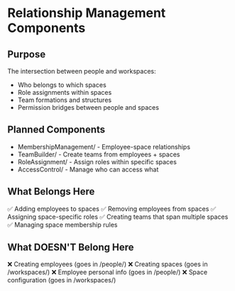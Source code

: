 # Relationship Management Components

## Purpose
The intersection between people and workspaces:
- Who belongs to which spaces
- Role assignments within spaces
- Team formations and structures
- Permission bridges between people and spaces

## Planned Components
- MembershipManagement/ - Employee-space relationships
- TeamBuilder/ - Create teams from employees + spaces
- RoleAssignment/ - Assign roles within specific spaces
- AccessControl/ - Manage who can access what

## What Belongs Here
✅ Adding employees to spaces
✅ Removing employees from spaces
✅ Assigning space-specific roles
✅ Creating teams that span multiple spaces
✅ Managing space membership rules

## What DOESN'T Belong Here
❌ Creating employees (goes in /people/)
❌ Creating spaces (goes in /workspaces/)
❌ Employee personal info (goes in /people/)
❌ Space configuration (goes in /workspaces/)